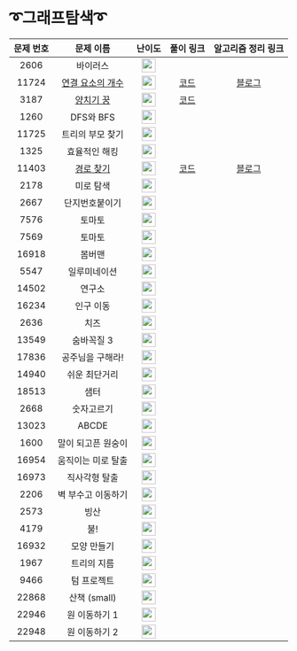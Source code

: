 # ➰그래프탐색➰

문제 번호 | 문제 이름 | 난이도 | 풀이 링크 | 알고리즘 정리 링크
:---:|:---:|:---:|:---:|:---:
2606 | 바이러스 | <img height="25px" width="25px" src="https://static.solved.ac/tier_small/8.svg"/> | 
11724 | [연결 요소의 개수](https://www.acmicpc.net/problem/11724) | <img height="25px" width="25px" src="https://static.solved.ac/tier_small/9.svg"/> | [코드](https://github.com/ap3334/baekjoon/blob/main/%EA%B7%B8%EB%9E%98%ED%94%84%20%ED%83%90%EC%83%89/11724.cpp) | [블로그](https://velog.io/@ap3334/%EB%B0%B1%EC%A4%80-C-11724.-%EC%97%B0%EA%B2%B0-%EC%9A%94%EC%86%8C%EC%9D%98-%EA%B0%9C%EC%88%98)
3187 | [양치기 꿍](https://www.acmicpc.net/problem/3187) | <img height="25px" width="25px" src="https://static.solved.ac/tier_small/9.svg"/> | [코드](https://github.com/ap3334/baekjoon/blob/main/%EA%B7%B8%EB%9E%98%ED%94%84%20%ED%83%90%EC%83%89/3187.cpp) | 
1260 | DFS와 BFS| <img height="25px" width="25px" src="https://static.solved.ac/tier_small/9.svg"/> | 
11725 | 트리의 부모 찾기 | <img height="25px" width="25px" src="https://static.solved.ac/tier_small/9.svg"/> | 
1325 | 효율적인 해킹 | <img height="25px" width="25px" src="https://static.solved.ac/tier_small/9.svg"/> | 
11403 | [경로 찾기](https://www.acmicpc.net/problem/11403) | <img height="25px" width="25px" src="https://static.solved.ac/tier_small/10.svg"/> | [코드](https://github.com/ap3334/baekjoon/blob/main/%EA%B7%B8%EB%9E%98%ED%94%84%20%ED%83%90%EC%83%89/11403.cpp) | [블로그](https://velog.io/@ap3334/%EB%B0%B1%EC%A4%80-C-11403.-%EA%B2%BD%EB%A1%9C-%EC%B0%BE%EA%B8%B0)
2178 | 미로 탐색 | <img height="25px" width="25px" src="https://static.solved.ac/tier_small/10.svg"/> | 
2667 | 단지번호붙이기 | <img height="25px" width="25px" src="https://static.solved.ac/tier_small/10.svg"/> | 
7576 | 토마토 | <img height="25px" width="25px" src="https://static.solved.ac/tier_small/10.svg"/> | 
7569 | 토마토 | <img height="25px" width="25px" src="https://static.solved.ac/tier_small/10.svg"/>
16918 | 봄버맨 | <img height="25px" width="25px" src="https://static.solved.ac/tier_small/10.svg"/> | 
5547 | 일루미네이션 | <img height="25px" width="25px" src="https://static.solved.ac/tier_small/10.svg"/> | 
14502 | 연구소 | <img height="25px" width="25px" src="https://static.solved.ac/tier_small/11.svg"/> |
16234 | 인구 이동 | <img height="25px" width="25px" src="https://static.solved.ac/tier_small/11.svg"/> |
2636 | 치즈 | <img height="25px" width="25px" src="https://static.solved.ac/tier_small/11.svg"/> |
13549 | 숨바꼭질 3 | <img height="25px" width="25px" src="https://static.solved.ac/tier_small/11.svg"/> |
17836 | 공주님을 구해라! | <img height="25px" width="25px" src="https://static.solved.ac/tier_small/11.svg"/> |
14940 | 쉬운 최단거리 | <img height="25px" width="25px" src="https://static.solved.ac/tier_small/11.svg"/> |
18513 | 샘터 | <img height="25px" width="25px" src="https://static.solved.ac/tier_small/11.svg"/> |
2668 | 숫자고르기 | <img height="25px" width="25px" src="https://static.solved.ac/tier_small/11.svg"/> |
13023 | ABCDE | <img height="25px" width="25px" src="https://static.solved.ac/tier_small/11.svg"/> |
1600 | 말이 되고픈 원숭이 | <img height="25px" width="25px" src="https://static.solved.ac/tier_small/12.svg"/> |
16954 | 움직이는 미로 탈출 | <img height="25px" width="25px" src="https://static.solved.ac/tier_small/12.svg"/> |
16973 | 직사각형 탈출 | <img height="25px" width="25px" src="https://static.solved.ac/tier_small/12.svg"/> |
2206 | 벽 부수고 이동하기 | <img height="25px" width="25px" src="https://static.solved.ac/tier_small/12.svg"/> |
2573 | 빙산 | <img height="25px" width="25px" src="https://static.solved.ac/tier_small/12.svg"/> |
4179 | 불! | <img height="25px" width="25px" src="https://static.solved.ac/tier_small/12.svg"/> |
16932 | 모양 만들기 | <img height="25px" width="25px" src="https://static.solved.ac/tier_small/12.svg"/> |
1967 | 트리의 지름 | <img height="25px" width="25px" src="https://static.solved.ac/tier_small/12.svg"/> |
9466 | 텀 프로젝트 | <img height="25px" width="25px" src="https://static.solved.ac/tier_small/13.svg"/> |
22868 | 산책 (small) | <img height="25px" width="25px" src="https://static.solved.ac/tier_small/14.svg"/> |
22946 | 원 이동하기 1 | <img height="25px" width="25px" src="https://static.solved.ac/tier_small/14.svg"/> |
22948 | 원 이동하기 2 | <img height="25px" width="25px" src="https://static.solved.ac/tier_small/14.svg"/> |
